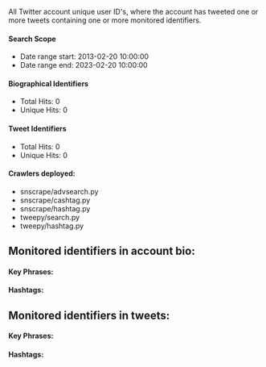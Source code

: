 All Twitter account unique user ID's, where the account has tweeted one or more tweets containing one or more monitored identifiers.

#### Search Scope
* Date range start: 2013-02-20 10:00:00
* Date range end: 2023-02-20 10:00:00

#### Biographical Identifiers
* Total Hits: 0
* Unique Hits: 0

#### Tweet Identifiers
* Total Hits: 0
* Unique Hits: 0

#### Crawlers deployed: 
* snscrape/advsearch.py 
* snscrape/cashtag.py 
* snscrape/hashtag.py 
* tweepy/search.py 
* tweepy/hashtag.py

## Monitored identifiers in account bio:

#### Key Phrases:

#### Hashtags:

## Monitored identifiers in tweets:

#### Key Phrases:

#### Hashtags:
